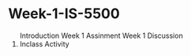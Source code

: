 # Week-1-IS-5500


<ol>
  <il> Introduction </il>
  <il> Week 1 Assinment</il>
  <il> Week 1 Discussion</il>
  <li> Inclass Activity </li>

</ol>

